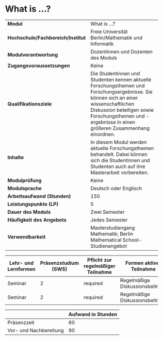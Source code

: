 # What is …?
|                                    |   |
|------------------------------------|---|
|**Modul**                           | What is …? |
|**Hochschule/Fachbereich/Institut** | Freie Universität Berlin/Mathematik und Informatik |
|**Modulverantwortung**              | Dozentinnen und Dozenten des Moduls |
|**Zugangsvoraussetzungen**          | Keine |
|**Qualifikationsziele**             | Die Studentinnen und Studenten kennen aktuelle Forschungsthemen und Forschungsergebnisse. Sie können sich an einer wissenschaftlichen Diskussion beteiligen sowie Forschungsthemen und -ergebnisse in einen größeren Zusammenhang einordnen. |
|**Inhalte**                         | In diesem Modul werden aktuelle Forschungsthemen behandelt. Dabei können sich die Studentinnen und Studenten auch auf ihre Masterarbeit vorbereiten. |
|**Modulprüfung**                    | Keine |
|**Modulsprache**                    | Deutsch oder Englisch |
|**Arbeitsaufwand (Stunden)**        | 150 |
|**Leistungspunkte (LP)**            | 5 |
|**Dauer des Moduls**                | Zwei Semester |
|**Häufigkeit des Angebots**         | Jedes Semester |
|**Verwendbarkeit**                  | Masterstudiengang Mathematik; Berlin Mathematical School-Studienangebot |

| Lehr- und Lernformen | Präsenzstudium <br> (SWS) | Pflicht zur regelmäßiger Teilnahme | Formen aktiver Teilnahme |
| ---------------------|---------------------------|------------------------------------|------------------------- |
| Seminar              | 2                         | required                           | Regelmäßige Diskussionsbeiträge |
| Seminar              | 2                         | required                           | Regelmäßige Diskussionsbeiträge |

|   | Aufwand in Stunden |
| - |--------------------|
| Präsenzzeit                              | 60    |
| Vor- und Nachbereitung                   | 90    |
